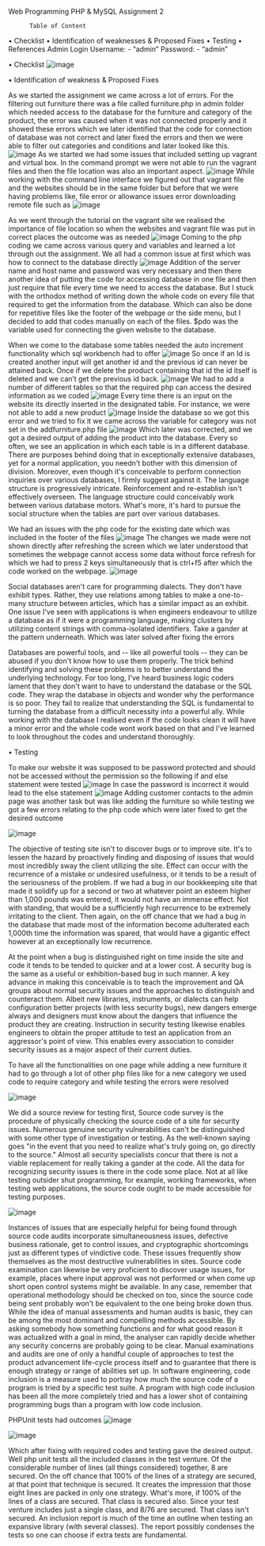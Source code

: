 Web Programming
        PHP & MySQL Assignment 2
			

          Table of Content

•	Checklist
•	Identification of weaknesses & Proposed Fixes
•	Testing
•	References
Admin Login 
Username: - “admin”
Password: - “admin”


•	Checklist
![image](https://user-images.githubusercontent.com/58506840/104928369-86414100-59dd-11eb-9980-a98eec4b1747.png)


•	Identification of weakness & Proposed Fixes


As we started the assignment we came across a lot of errors. For the filtering out furniture there was a file called furniture.php in admin folder which needed access to the database for the furniture and category of the product, the error was caused when it was not connected properly and it showed these errors  which we later identified that the code for connection of database was not correct and later fixed the errors and then we were able to filter out categories and conditions and later looked like this.
 ![image](https://user-images.githubusercontent.com/58506840/104928388-90633f80-59dd-11eb-9b77-171f623c308e.png)
As we started we had some issues that included setting up vagrant and virtual box. In the command prompt we were not able to run the vagrant files and then the file location was also an important aspect.
![image](https://user-images.githubusercontent.com/58506840/104928403-96f1b700-59dd-11eb-8acb-06fee5b23808.png)
While working with the command line interface we figured out that vagrant file and the websites should be in the same folder but before that we were having problems like, file error or allowance issues error downloading remote file such as 
 ![image](https://user-images.githubusercontent.com/58506840/104928432-9eb15b80-59dd-11eb-95f8-7d6f14014ec5.png)

As we went through the tutorial on the vagrant site we realised the importance of file location so when the websites and vagrant file was put in correct places the outcome was as needed 
 ![image](https://user-images.githubusercontent.com/58506840/104928449-a53fd300-59dd-11eb-8254-81aee8341f33.png)
Coming to the php coding we came across various query and variables and learned a lot through out the assignment. We all had a common issue at first which was how to connect to the database directly
 ![image](https://user-images.githubusercontent.com/58506840/104928472-ab35b400-59dd-11eb-82a3-88dcc2c39ebd.png)
Addition of the server name and host name and password was very necessary and then there another idea of putting the code for accessing database in one file and then just require that file every time we need to access the database. But I stuck with the orthodox method of writing down the whole code on every file that required to get the information from the database. Which can also be done for repetitive files like the footer of the webpage or the side menu, but I decided to add that codes manually on each of the files. $pdo was the variable used for connecting the given website to the database.

When we come to the database some tables needed the auto increment functionality which sql workbench had to offer 
 ![image](https://user-images.githubusercontent.com/58506840/104928503-b25cc200-59dd-11eb-847e-7f638fa790cd.png)
So once if an Id is created another input will get another id and the previous id can never be attained back. Once if we delete the product containing that id the id itself is deleted and we can’t get the previous id back.
 ![image](https://user-images.githubusercontent.com/58506840/104928534-b852a300-59dd-11eb-9a28-b2f3d6e1427c.png)
We had to add a number of different tables so that the required php can access the desired information as we coded 
 ![image](https://user-images.githubusercontent.com/58506840/104928554-bdafed80-59dd-11eb-92ee-185db90ec1d1.png)
Every time there is an input on the website its directly inserted in the designated table. For instance, we were not able to add a new product 
 ![image](https://user-images.githubusercontent.com/58506840/104928572-c3a5ce80-59dd-11eb-8628-a20f8ca9e670.png)
Inside the database so we got this error and we tried to fix it we came across the variable for category was not set in the addfurniture.php file 
 ![image](https://user-images.githubusercontent.com/58506840/104928604-ca344600-59dd-11eb-87c8-fec6339905e5.png)
Which later was corrected, and we got a desired output of adding the product into the database. Every so often, we see an application in which each table is in a different database. There are purposes behind doing that in exceptionally extensive databases, yet for a normal application, you needn't bother with this dimension of division. Moreover, even though it's conceivable to perform connection inquiries over various databases, I firmly suggest against it. The language structure is progressively intricate. Reinforcement and re-establish isn't effectively overseen. The language structure could conceivably work between various database motors. What's more, it's hard to pursue the social structure when the tables are part over various databases.

We had an issues with the php code for the existing date which was included in the footer of the files 
 ![image](https://user-images.githubusercontent.com/58506840/104928621-d02a2700-59dd-11eb-8d0d-16be3c9ab860.png)
The changes we made were not shown directly after refreshing the screen which we later understood that sometimes the webpage cannot access some data without force refresh for which we had to press 2 keys simultaneously that is ctrl+f5 after which the code worked on the webpage.
![image](https://user-images.githubusercontent.com/58506840/104928634-d5877180-59dd-11eb-9d2c-84196c2bcb18.png)
 
Social databases aren't care for programming dialects. They don't have exhibit types. Rather, they use relations among tables to make a one-to-many structure between articles, which has a similar impact as an exhibit. One issue I've seen with applications is when engineers endeavour to utilize a database as if it were a programming language, making clusters by utilizing content strings with comma-isolated identifiers. Take a gander at the pattern underneath. Which was later solved after fixing the errors

Databases are powerful tools, and -- like all powerful tools -- they can be abused if you don't know how to use them properly. The trick behind identifying and solving these problems is to better understand the underlying technology. For too long, I've heard business logic coders lament that they don't want to have to understand the database or the SQL code. They wrap the database in objects and wonder why the performance is so poor. They fail to realize that understanding the SQL is fundamental to turning the database from a difficult necessity into a powerful ally. While working with the database I realised even if the code looks clean it will have a minor error and the whole code wont work based on that and I’ve learned to look throughout the codes and understand thoroughly.

•	Testing
  
To make our website it was supposed to be password protected and should not be accessed without the permission so the following if and else statement were tested 
 ![image](https://user-images.githubusercontent.com/58506840/104928658-dd471600-59dd-11eb-90cb-7cdd87e2093c.png)
In case the password is incorrect it would lead to the else statement 
![image](https://user-images.githubusercontent.com/58506840/104928677-e33cf700-59dd-11eb-8a72-6e3e8880c7ae.png)
Adding customer contacts to the admin page was another task but was like adding the furniture so while testing we got a few errors relating to the php code which were later fixed to get the desired outcome 
 
![image](https://user-images.githubusercontent.com/58506840/104928723-f0f27c80-59dd-11eb-957b-6bbbf859082a.png)

The objective of testing site isn't to discover bugs or to improve site. It's to lessen the hazard by proactively finding and disposing of issues that would most incredibly sway the client utilizing the site. Effect can occur with the recurrence of a mistake or undesired usefulness, or it tends to be a result of the seriousness of the problem. If we had a bug in our bookkeeping site that made it solidify up for a second or two at whatever point an esteem higher than 1,000 pounds was entered, it would not have an immense effect. Not with standing, that would be a sufficiently high recurrence to be extremely irritating to the client. 
Then again, on the off chance that we had a bug in the database that made most of the information become adulterated each 1,000th time the information was spared, that would have a gigantic effect however at an exceptionally low recurrence.

At the point when a bug is distinguished right on time inside the site and code it tends to be tended to quicker and at a lower cost. A security bug is the same as a useful or exhibition-based bug in such manner. A key advance in making this conceivable is to teach the improvement and QA groups about normal security issues and the approaches to distinguish and counteract them. Albeit new libraries, instruments, or dialects can help configuration better projects (with less security bugs), new dangers emerge always and designers must know about the dangers that influence the product they are creating. Instruction in security testing likewise enables engineers to obtain the proper attitude to test an application from an aggressor's point of view. This enables every association to consider security issues as a major aspect of their current duties.

To have all the functionalities on one page while adding a new furniture it had to go through a lot of other php files like for a new category we used code to require category and while testing the errors were resolved 
 

![image](https://user-images.githubusercontent.com/58506840/104928739-f6e85d80-59dd-11eb-9924-586039a14fe8.png)


We did a source review for testing first, Source code survey is the procedure of physically checking the source code of a site for security issues. Numerous genuine security vulnerabilities can't be distinguished with some other type of investigation or testing. As the well-known saying goes "in the event that you need to realize what's truly going on, go directly to the source." Almost all security specialists concur that there is not a viable replacement for really taking a gander at the code. All the data for recognizing security issues is there in the code some place. Not at all like testing outsider shut programming, for example, working frameworks, when testing web applications, the source code ought to be made accessible for testing purposes.

 ![image](https://user-images.githubusercontent.com/58506840/104928758-fe0f6b80-59dd-11eb-8a0c-e0995cc1885d.png)
 
Instances of issues that are especially helpful for being found through source code audits incorporate simultaneousness issues, defective business rationale, get to control issues, and cryptographic shortcomings just as different types of vindictive code. These issues frequently show themselves as the most destructive vulnerabilities in sites. Source code examination can likewise be very proficient to discover usage issues, for example, places where input approval was not performed or when come up short open control systems might be available. In any case, remember that operational methodology should be checked on too, since the source code being sent probably won't be equivalent to the one being broke down thus. While the idea of manual assessments and human audits is basic, they can be among the most dominant and compelling methods accessible. By asking somebody how something functions and for what good reason it was actualized with a goal in mind, the analyser can rapidly decide whether any security concerns are probably going to be clear. Manual examinations and audits are one of only a handful couple of approaches to test the product advancement life-cycle process itself and to guarantee that there is enough strategy or range of abilities set up.
In software engineering, code inclusion is a measure used to portray how much the source code of a program is tried by a specific test suite. A program with high code inclusion has been all the more completely tried and has a lower shot of containing programming bugs than a program with low code inclusion.

PHPUnit tests had outcomes 
 ![image](https://user-images.githubusercontent.com/58506840/104928773-049de300-59de-11eb-9afd-083566c2bbb0.png)

 ![image](https://user-images.githubusercontent.com/58506840/104928797-09fb2d80-59de-11eb-948b-15bba23b2534.png)


Which after fixing with required codes and testing gave the desired output. Well php unit tests all the included classes in the test venture. Of the considerable number of lines (all things considered) together, 8 are secured.  On the off chance that 100% of the lines of a strategy are secured, at that point that technique is secured. It creates the impression that those eight lines are packed in only one strategy. What's more, if 100% of the lines of a class are secured. That class is secured also. Since your test venture includes just a single class, and 8/76 are secured. That class isn't secured. 
An inclusion report is much of the time an outline when testing an expansive library (with several classes). The report possibly condenses the tests so one can choose if extra tests are fundamental.



